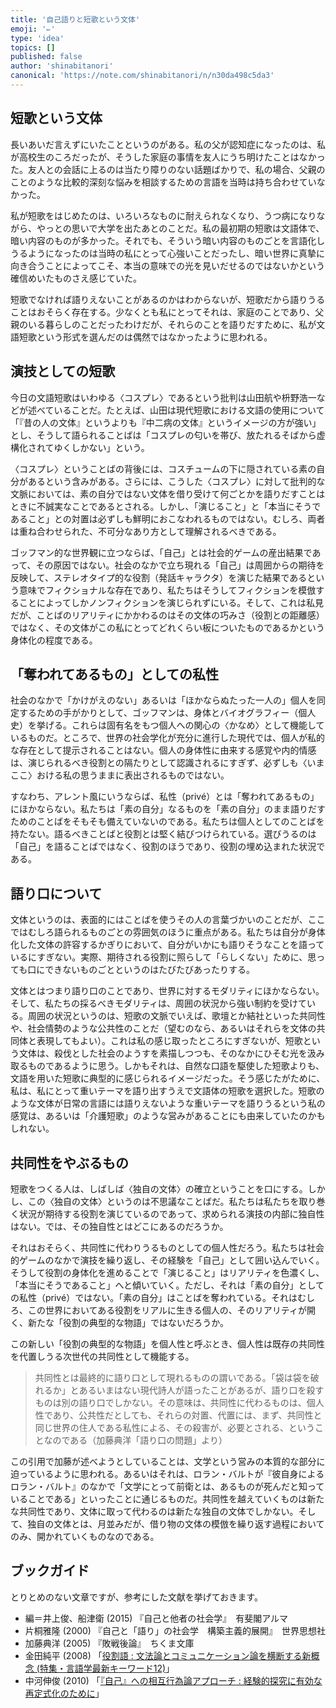 ```yaml
---
title: '自己語りと短歌という文体'
emoji: '✏️'
type: 'idea'
topics: []
published: false
author: 'shinabitanori'
canonical: 'https://note.com/shinabitanori/n/n30da498c5da3'
---
```


## 短歌という文体

長いあいだ言えずにいたことというのがある。私の父が認知症になったのは、私が高校生のころだったが、そうした家庭の事情を友人にうち明けたことはなかった。友人との会話に上るのは当たり障りのない話題ばかりで、私の場合、父親のことのような比較的深刻な悩みを相談するための言語を当時は持ち合わせていなかった。

私が短歌をはじめたのは、いろいろなものに耐えられなくなり、うつ病になりながら、やっとの思いで大学を出たあとのことだ。私の最初期の短歌は文語体で、暗い内容のものが多かった。それでも、そういう暗い内容のものごとを言語化しうるようになったのは当時の私にとって心強いことだったし、暗い世界に真摯に向き合うことによってこそ、本当の意味での光を見いだせるのではないかという確信めいたものさえ感じていた。

短歌でなければ語りえないことがあるのかはわからないが、短歌だから語りうることはおそらく存在する。少なくとも私にとってそれは、家庭のことであり、父親のいる暮らしのことだったわけだが、それらのことを語りだすために、私が文語短歌という形式を選んだのは偶然ではなかったように思われる。

## 演技としての短歌

今日の文語短歌はいわゆる〈コスプレ〉であるという批判は山田航や枡野浩一などが述べていることだ。たとえば、山田は現代短歌における文語の使用について「『昔の人の文体』というよりも『中二病の文体』というイメージの方が強い」とし、そうして語られることばは「コスプレの匂いを帯び、放たれるそばから虚構化されてゆくしかない」という。

〈コスプレ〉ということばの背後には、コスチュームの下に隠されている素の自分があるという含みがある。さらには、こうした〈コスプレ〉に対して批判的な文脈においては、素の自分ではない文体を借り受けて何ごとかを語りだすことはときに不誠実なことであるとされる。しかし、「演じること」と「本当にそうであること」との対置は必ずしも鮮明におこなわれるものではない。むしろ、両者は重ね合わせられた、不可分なあり方として理解されるべきである。

ゴッフマン的な世界観に立つならば、「自己」とは社会的ゲームの産出結果であって、その原因ではない。社会のなかで立ち現れる「自己」は周囲からの期待を反映して、ステレオタイプ的な役割（発話キャラクタ）を演じた結果であるという意味でフィクショナルな存在であり、私たちはそうしてフィクションを模倣することによってしかノンフィクションを演じられずにいる。そして、これは私見だが、ことばのリアリティにかかわるのはその文体の巧みさ（役割との距離感）ではなく、その文体がこの私にとってどれくらい板についたものであるかという身体化の程度である。

## 「奪われてあるもの」としての私性

社会のなかで「かけがえのない」あるいは「ほかならぬたった一人の」個人を同定するための手がかりとして、ゴッフマンは、身体とバイオグラフィー（個人史）を挙げる。これらは固有名をもつ個人への関心の〈かなめ〉として機能しているものだ。ところで、世界の社会学化が充分に進行した現代では、個人が私的な存在として提示されることはない。個人の身体性に由来する感覚や内的情感は、演じられるべき役割との隔たりとして認識されるにすぎず、必ずしも〈いまここ〉おける私の思うままに表出されるものではない。

すなわち、アレント風にいうならば、私性（privé）とは「奪われてあるもの」にほかならない。私たちは「素の自分」なるものを「素の自分」のまま語りだすためのことばをそもそも備えていないのである。私たちは個人としてのことばを持たない。語るべきことばと役割とは堅く結びつけられている。選びうるのは「自己」を語ることばではなく、役割のほうであり、役割の埋め込まれた状況である。

## 語り口について

文体というのは、表面的にはことばを使うその人の言葉づかいのことだが、ここではむしろ語られるものごとの雰囲気のほうに重点がある。私たちは自分が身体化した文体の許容するかぎりにおいて、自分がいかにも語りそうなことを語っているにすぎない。実際、期待される役割に照らして「らしくない」ために、思っても口にできないものごとというのはたびたびあったりする。

文体とはつまり語り口のことであり、世界に対するモダリティにほかならない。そして、私たちの採るべきモダリティは、周囲の状況から強い制約を受けている。周囲の状況というのは、短歌の文脈でいえば、歌壇とか結社といった共同性や、社会情勢のような公共性のことだ（望むのなら、あるいはそれらを文体の共同体と表現してもよい）。これは私の感じ取ったところにすぎないが、短歌という文体は、殺伐とした社会のようすを素描しつつも、そのなかにひそむ光を汲み取るものであるように思う。しかもそれは、自然な口語を駆使した短歌よりも、文語を用いた短歌に典型的に感じられるイメージだった。そう感じたがために、私は、私にとって重いテーマを語り出すうえで文語体の短歌を選択した。短歌のような文体が日常の言語には語りえないような重いテーマを語りうるという私の感覚は、あるいは「介護短歌」のような営みがあることにも由来していたのかもしれない。

## 共同性をやぶるもの

短歌をつくる人は、しばしば〈独自の文体〉の確立ということを口にする。しかし、この〈独自の文体〉というのは不思議なことばだ。私たちは私たちを取り巻く状況が期待する役割を演じているのであって、求められる演技の内部に独自性はない。では、その独自性とはどこにあるのだろうか。

それはおそらく、共同性に代わりうるものとしての個人性だろう。私たちは社会的ゲームのなかで演技を繰り返し、その経験を「自己」として囲い込んでいく。そうして役割の身体化を進めることで「演じること」はリアリティを色濃くし、「本当にそうであること」へと傾いていく。ただし、それは「素の自分」としての私性（privé）ではない。「素の自分」はことばを奪われている。それはむしろ、この世界においてある役割をリアルに生きる個人の、そのリアリティが開く、新たな「役割の典型的な物語」ではないだろうか。

この新しい「役割の典型的な物語」を個人性と呼ぶとき、個人性は既存の共同性を代置しうる次世代の共同性として機能する。

> 共同性とは最終的に語り口として現れるものの謂いである。「袋は袋を破れるか」とあるいまはない現代詩人が語ったことがあるが、語り口を殺すものは別の語り口でしかない。その意味は、共同性に代わるものは、個人性であり、公共性だとしても、それらの対置、代置には、まず、共同性と同じ世界の住人である私性による、その殺害が、必要とされる、ということなのである（加藤典洋「語り口の問題」より）

この引用で加藤が述べようとしていることは、文学という営みの本質的な部分に迫っているように思われる。あるいはそれは、ロラン・バルトが『彼自身によるロラン・バルト』のなかで「文学にとって前衛とは、あるものが死んだと知っていることである」といったことに通じるものだ。共同性を越えていくものは新たな共同性であり、文体に取って代わるのは新たな独自の文体でしかない。そして、独自の文体とは、月並みだが、借り物の文体の模倣を繰り返す過程においてのみ、開かれていくものなのである。

## ブックガイド

とりとめのない文章ですが、参考にした文献を挙げておきます。

* 編＝井上俊、船津衛 \(2015\) 『自己と他者の社会学』　有斐閣アルマ
* 片桐雅隆 \(2000\) 『自己と「語り」の社会学　構築主義的展開』　世界思想社 
* 加藤典洋 \(2005\) 『敗戦後論』　ちくま文庫
* 金田純平 \(2008\) 「[役割語 : 文法論とコミュニケーション論を横断する新概念 \(特集・言語学最新キーワード12\)](https://minpaku.repo.nii.ac.jp/index.php?active_action=repository_view_main_item_detail&page_id=13&block_id=21&item_id=537&item_no=1)」
* 中河伸俊 \(2010\) 「[『自己』への相互行為論アプローチ : 経験的探究に有効な再定式化のために](http://repository.osakafu-u.ac.jp/dspace/handle/10466/8944)」



